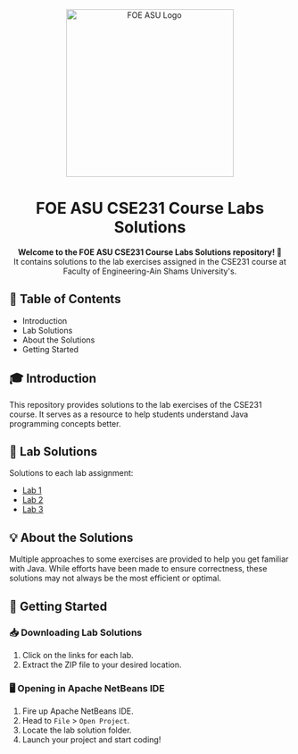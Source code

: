 <div align="center">
  <img src="https://i.imgur.com/RKTSGKg.png" alt="FOE ASU Logo" width="300"/>
</div>

<h1 align="center">FOE ASU CSE231 Course Labs Solutions</h1>

<p align="center">
  <strong>Welcome to the FOE ASU CSE231 Course Labs Solutions repository! 🚀</strong>
  <br>
It contains solutions to the lab exercises assigned in the CSE231 course at Faculty of Engineering-Ain Shams University's.
</p>

## 📑 Table of Contents

- Introduction
- Lab Solutions
- About the Solutions
- Getting Started

## 🎓 Introduction

This repository provides solutions to the lab exercises of the CSE231 course. It serves as a resource to help students understand Java programming concepts better.

## 🧩 Lab Solutions

Solutions to each lab assignment:

- [Lab 1](https://ssgithub.com/A-Ashraf255/CSE231/tree/master/Labs%20Solutions/Lab1)
- [Lab 2](https://ssgithub.com/A-Ashraf255/CSE231/tree/master/Labs%20Solutions/Lab2)
- [Lab 3](https://ssgithub.com/A-Ashraf255/CSE231/tree/master/Labs%20Solutions/Lab3)

## 💡 About the Solutions

Multiple approaches to some exercises are provided to help you get familiar with Java. While efforts have been made to ensure correctness, these solutions may not always be the most efficient or optimal.

## 🚀 Getting Started


### 📥 Downloading Lab Solutions

1. Click on the links for each lab.
2. Extract the ZIP file to your desired location.

### 🖥️ Opening in Apache NetBeans IDE

1. Fire up Apache NetBeans IDE.
2. Head to `File` > `Open Project`.
3. Locate the lab solution folder.
4. Launch your project and start coding!
